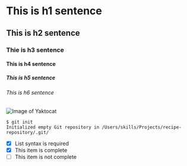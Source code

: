 # This is h1 sentence
## This is h2 sentence
### Thie is h3 sentence
#### This is h4 sentence
##### This is h5 sentence
###### This is h6 sentence

![Image of Yaktocat](https://octodex.github.com/images/yaktocat.png)

```
$ git init
Initialized empty Git repository in /Users/skills/Projects/recipe-repository/.git/
```

- [x] List syntax is required
- [x] This item is complete
- [ ] This item is not complete
